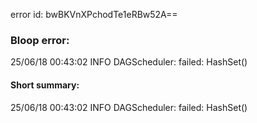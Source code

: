 error id: bwBKVnXPchodTe1eRBw52A==
### Bloop error:

25/06/18 00:43:02 INFO DAGScheduler: failed: HashSet()
#### Short summary: 

25/06/18 00:43:02 INFO DAGScheduler: failed: HashSet()